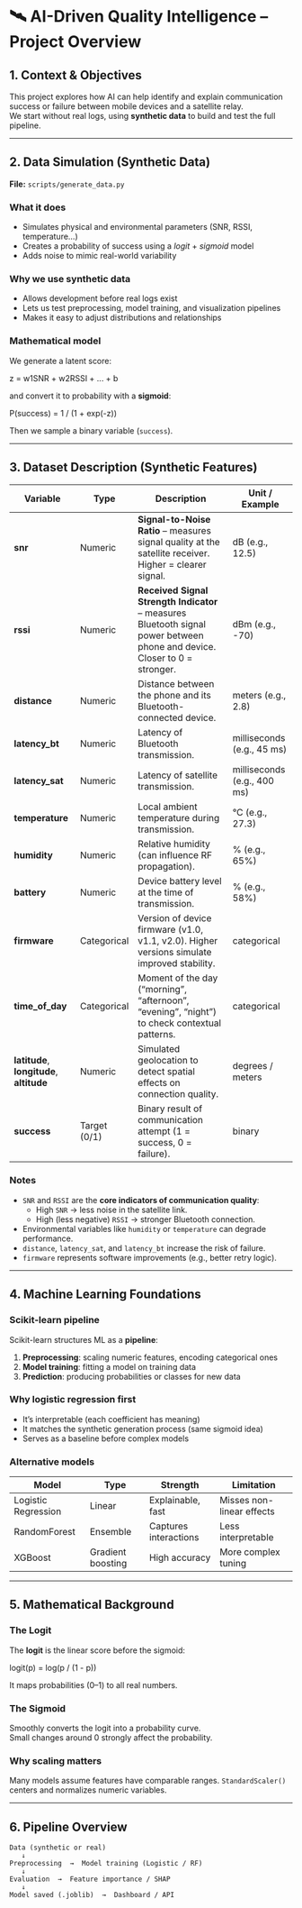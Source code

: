 # 🛰️ AI-Driven Quality Intelligence – Project Overview

## 1. Context & Objectives
This project explores how AI can help identify and explain communication success or failure
between mobile devices and a satellite relay.  
We start without real logs, using **synthetic data** to build and test the full pipeline.

---

## 2. Data Simulation (Synthetic Data)
**File:** `scripts/generate_data.py`

### What it does
- Simulates physical and environmental parameters (SNR, RSSI, temperature…)
- Creates a probability of success using a *logit* + *sigmoid* model
- Adds noise to mimic real-world variability

### Why we use synthetic data
- Allows development before real logs exist  
- Lets us test preprocessing, model training, and visualization pipelines  
- Makes it easy to adjust distributions and relationships

### Mathematical model
We generate a latent score:

z = w1SNR + w2RSSI + ... + b

and convert it to probability with a **sigmoid**:

P(success) = 1 / (1 + exp(-z))

Then we sample a binary variable (`success`).

---

## 3. Dataset Description (Synthetic Features)

| Variable | Type | Description | Unit / Example |
|-----------|------|--------------|----------------|
| **snr** | Numeric | **Signal-to-Noise Ratio** – measures signal quality at the satellite receiver. Higher = clearer signal. | dB (e.g., 12.5) |
| **rssi** | Numeric | **Received Signal Strength Indicator** – measures Bluetooth signal power between phone and device. Closer to 0 = stronger. | dBm (e.g., -70) |
| **distance** | Numeric | Distance between the phone and its Bluetooth-connected device. | meters (e.g., 2.8) |
| **latency_bt** | Numeric | Latency of Bluetooth transmission. | milliseconds (e.g., 45 ms) |
| **latency_sat** | Numeric | Latency of satellite transmission. | milliseconds (e.g., 400 ms) |
| **temperature** | Numeric | Local ambient temperature during transmission. | °C (e.g., 27.3) |
| **humidity** | Numeric | Relative humidity (can influence RF propagation). | % (e.g., 65%) |
| **battery** | Numeric | Device battery level at the time of transmission. | % (e.g., 58%) |
| **firmware** | Categorical | Version of device firmware (v1.0, v1.1, v2.0). Higher versions simulate improved stability. | categorical |
| **time_of_day** | Categorical | Moment of the day (“morning”, “afternoon”, “evening”, “night”) to check contextual patterns. | categorical |
| **latitude**, **longitude**, **altitude** | Numeric | Simulated geolocation to detect spatial effects on connection quality. | degrees / meters |
| **success** | Target (0/1) | Binary result of communication attempt (1 = success, 0 = failure). | binary |

### Notes
- `SNR` and `RSSI` are the **core indicators of communication quality**:
  - High `SNR` → less noise in the satellite link.
  - High (less negative) `RSSI` → stronger Bluetooth connection.
- Environmental variables like `humidity` or `temperature` can degrade performance.
- `distance`, `latency_sat`, and `latency_bt` increase the risk of failure.
- `firmware` represents software improvements (e.g., better retry logic).

---


## 4. Machine Learning Foundations

### Scikit-learn pipeline
Scikit-learn structures ML as a **pipeline**:
1. **Preprocessing**: scaling numeric features, encoding categorical ones  
2. **Model training**: fitting a model on training data  
3. **Prediction**: producing probabilities or classes for new data  

### Why logistic regression first
- It’s interpretable (each coefficient has meaning)  
- It matches the synthetic generation process (same sigmoid idea)  
- Serves as a baseline before complex models

### Alternative models
| Model | Type | Strength | Limitation |
|--------|------|-----------|-------------|
| Logistic Regression | Linear | Explainable, fast | Misses non-linear effects |
| RandomForest | Ensemble | Captures interactions | Less interpretable |
| XGBoost | Gradient boosting | High accuracy | More complex tuning |

---

## 5. Mathematical Background

### The Logit
The **logit** is the linear score before the sigmoid:

logit(p) = log(p / (1 - p))

It maps probabilities (0–1) to all real numbers.

### The Sigmoid
Smoothly converts the logit into a probability curve.  
Small changes around 0 strongly affect the probability.

### Why scaling matters
Many models assume features have comparable ranges.
`StandardScaler()` centers and normalizes numeric variables.

---

## 6. Pipeline Overview

```text
Data (synthetic or real)
   ↓
Preprocessing  →  Model training (Logistic / RF)
   ↓
Evaluation  →  Feature importance / SHAP
   ↓
Model saved (.joblib)  →  Dashboard / API
